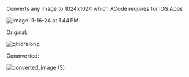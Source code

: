 Converts any image to 1024x1024 which XCode requires for iOS Apps

![Image 11-16-24 at 1 44 PM](https://github.com/user-attachments/assets/357d5408-8d69-4c40-9cf3-6ead9cecf885)

Original:

![ghidralong](https://github.com/user-attachments/assets/b4dd3202-60ba-46e5-b3b5-70012e244b25)

Conmverted:

![converted_image (3)](https://github.com/user-attachments/assets/66fb016f-fae1-4061-a151-14971dc26ca7)
